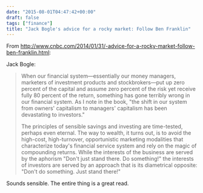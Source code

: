 ```yaml
---
date: "2015-08-01T04:47:42+00:00"
draft: false
tags: ["finance"]
title: "Jack Bogle's advice for a rocky market: Follow Ben Franklin"
---
```

From http://www.cnbc.com/2014/01/31/-advice-for-a-rocky-market-follow-ben-franklin.html:

Jack Bogle:

>When our financial system—essentially our money managers, marketers of investment products and stockbrokers—put up zero percent of the capital and assume zero percent of the risk yet receive fully 80 percent of the return, something has gone terribly wrong in our financial system. As I note in the book, "the shift in our system from owners' capitalism to managers' capitalism has been devastating to investors."
>
>The principles of sensible savings and investing are time-tested, perhaps even eternal. The way to wealth, it turns out, is to avoid the high-cost, high-turnover, opportunistic marketing modalities that characterize today's financial service system and rely on the magic of compounding returns. While the interests of the business are served by the aphorism "Don't just stand there. Do something!" the interests of investors are served by an approach that is its diametrical opposite: "Don't do something. Just stand there!"

Sounds sensible. The entire thing is a great read.
